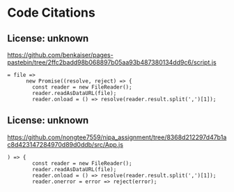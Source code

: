 # Code Citations

## License: unknown
https://github.com/benkaiser/pages-pastebin/tree/2ffc2badd98b068897b05aa93b487380134dd9c6/script.js

```
= file =>
      new Promise((resolve, reject) => {
        const reader = new FileReader();
        reader.readAsDataURL(file);
        reader.onload = () => resolve(reader.result.split(',')[1]);
```


## License: unknown
https://github.com/nongtee7559/nipa_assignment/tree/8368d212297d47b1ac8d423147284970d89d0ddb/src/App.js

```
) => {
        const reader = new FileReader();
        reader.readAsDataURL(file);
        reader.onload = () => resolve(reader.result.split(',')[1]);
        reader.onerror = error => reject(error);
```

